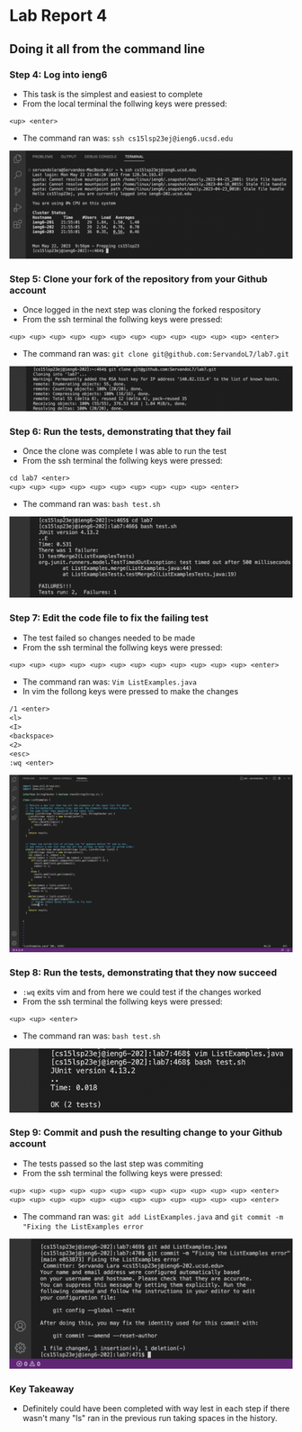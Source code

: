 # Lab Report 4
## Doing it all from the command line

### Step 4: Log into ieng6

- This task is the simplest and easiest to complete
- From the local terminal the follwing keys were pressed:

```
<up> <enter>
```

- The command ran was: ```ssh cs15lsp23ej@ieng6.ucsd.edu```

![Image](Logginginssh.png)

### Step 5: Clone your fork of the repository from your Github account

- Once logged in the next step was cloning the forked respository
- From the ssh terminal the follwing keys were pressed:

```
<up> <up> <up> <up> <up> <up> <up> <up> <up> <up> <up> <up> <enter>
```

- The command ran was: ```git clone git@github.com:ServandoL7/lab7.git```

![Image](cloningrespository.png)

### Step 6: Run the tests, demonstrating that they fail

- Once the clone was complete I was able to run the test
- From the ssh terminal the follwing keys were pressed:

```
cd lab7 <enter>
<up> <up> <up> <up> <up> <up> <up> <up> <up> <up> <enter>
```

- The command ran was: ```bash test.sh```

![Image](Runningtestfail.png)

### Step 7: Edit the code file to fix the failing test

- The test failed so changes needed to be made
- From the ssh terminal the follwing keys were pressed:

```
<up> <up> <up> <up> <up> <up> <up> <up> <up> <up> <up> <up> <enter>
```

- The command ran was: ```Vim ListExamples.java```
- In vim the follong keys were pressed to make the changes

```
/1 <enter>
<l>
<I>
<backspace>
<2>
<esc>
:wq <enter>
```

![Image](VimEdits.png)

### Step 8: Run the tests, demonstrating that they now succeed

- ```:wq``` exits vim and from here we could test if the changes worked
- From the ssh terminal the follwing keys were pressed:

```
<up> <up> <enter>
```

- The command ran was: ```bash test.sh```

![Image](runTestsuccess.png)

### Step 9: Commit and push the resulting change to your Github account

- The tests passed so the last step was commiting
- From the ssh terminal the follwing keys were pressed:

```
<up> <up> <up> <up> <up> <up> <up> <up> <up> <up> <up> <up> <enter>
<up> <up> <up> <up> <up> <up> <up> <up> <up> <up> <up> <up> <enter>
```

- The command ran was: ```git add ListExamples.java``` and ```git commit -m "Fixing the ListExamples error```

![Image](commitchanges.png)

### Key Takeaway

- Definitely could have been completed with way lest <up> in each step if there wasn't many "ls" ran in the previous run taking spaces in the history.
